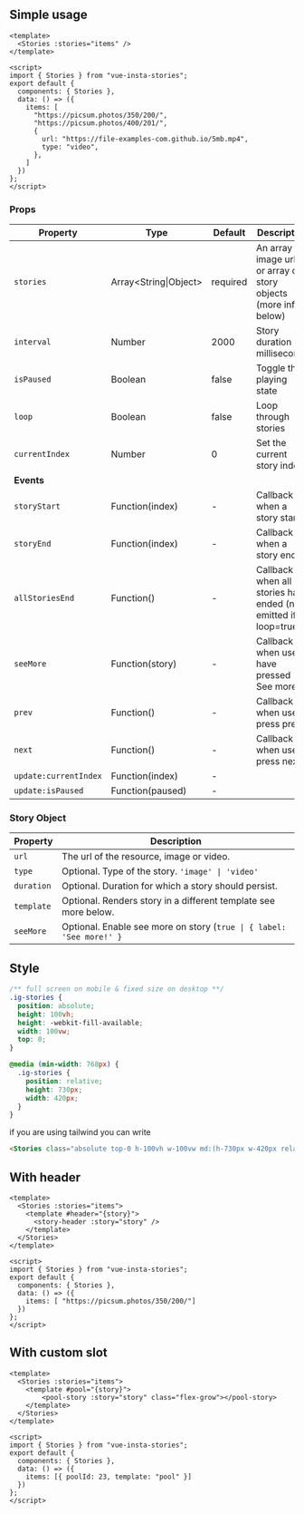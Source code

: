 ## Simple usage
```vue
<template>
  <Stories :stories="items" />
</template>

<script>
import { Stories } from "vue-insta-stories";
export default {
  components: { Stories },
  data: () => ({
    items: [
      "https://picsum.photos/350/200/",
      "https://picsum.photos/400/201/",
      {
        url: "https://file-examples-com.github.io/5mb.mp4",
        type: "video",
      },
    ]
  })
};
</script>
```

### Props
| Property              | Type                  | Default  | Description                                                        |
|-----------------------|-----------------------|----------|--------------------------------------------------------------------|
| `stories`             | Array<String\|Object> | required | An array of image urls or array of story objects (more info below) |
| `interval`            | Number                | 2000     | Story duration in milliseconds                                     |
| `isPaused`            | Boolean               | false    | Toggle the playing state                                           |
| `loop`                | Boolean               | false    | Loop through stories                                               |
| `currentIndex`        | Number                | 0        | Set the current story index                                        |
| **Events**            |                       |          |                                                                    |
| `storyStart`          | Function(index)       | -        | Callback when a story starts                                       |
| `storyEnd`            | Function(index)       | -        | Callback when a story ends                                         |
| `allStoriesEnd`       | Function()            | -        | Callback when all stories have ended (not emitted if loop=true)    |
| `seeMore`             | Function(story)       | -        | Callback when user have pressed See more                           |
| `prev`                | Function()            | -        | Callback when user press prev                                      |
| `next`                | Function()            | -        | Callback when user press next                                      |
| `update:currentIndex` | Function(index)       | -        |                                                                    |
| `update:isPaused`     | Function(paused)      | -        |                                                                    |

### Story Object
| Property   | Description                                                          |
|------------|----------------------------------------------------------------------|
| `url`      | The url of the resource, image or video.                             |
| `type`     | Optional. Type of the story. `'image' \| 'video'`                    |
| `duration` | Optional. Duration for which a story should persist.                 |
| `template` | Optional. Renders story in a different template see more below.      |
| `seeMore`  | Optional. Enable see more on story (`true \| { label: 'See more!' }` |

## Style
```scss
/** full screen on mobile & fixed size on desktop **/
.ig-stories {
  position: absolute;
  height: 100vh;
  height: -webkit-fill-available;
  width: 100vw;
  top: 0;
}

@media (min-width: 768px) {
  .ig-stories {
    position: relative;
    height: 730px;
    width: 420px;
  }
}
```
if you are using tailwind you can write 
```html
<Stories class="absolute top-0 h-100vh w-100vw md:(h-730px w-420px relative)" />
```

## With header
```vue
<template>
  <Stories :stories="items">
    <template #header="{story}">
      <story-header :story="story" />
    </template>
  </Stories>
</template>

<script>
import { Stories } from "vue-insta-stories";
export default {
  components: { Stories },
  data: () => ({
    items: [ "https://picsum.photos/350/200/"]
  })
};
</script>
```

## With custom slot
```vue
<template>
  <Stories :stories="items">
    <template #pool="{story}">
        <pool-story :story="story" class="flex-grow"></pool-story>
    </template>
  </Stories>
</template>

<script>
import { Stories } from "vue-insta-stories";
export default {
  components: { Stories },
  data: () => ({
    items: [{ poolId: 23, template: "pool" }]
  })
};
</script>
```